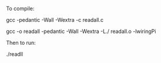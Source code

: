 To compile:

gcc -pedantic -Wall -Wextra -c readall.c

gcc -o readall -pedantic -Wall -Wextra -L./ readall.o -lwiringPi

Then to run:

./readll

